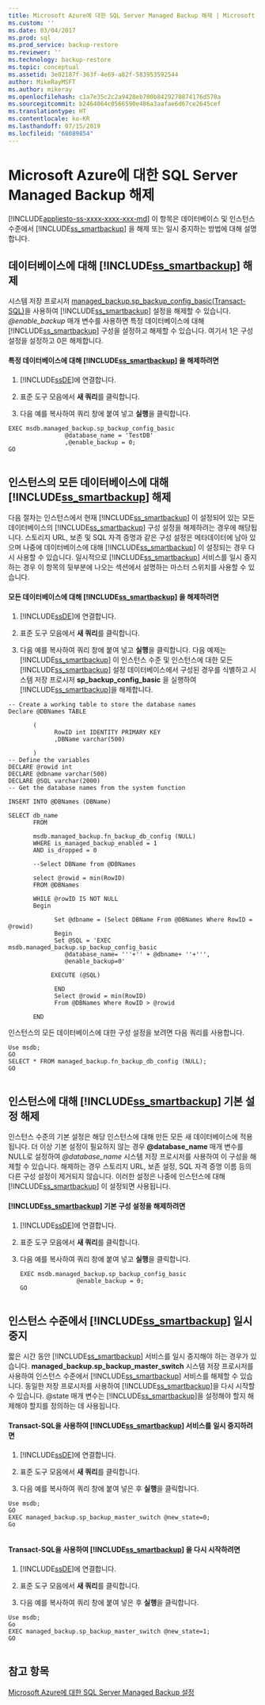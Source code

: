```yaml
---
title: Microsoft Azure에 대한 SQL Server Managed Backup 해제 | Microsoft 문서
ms.custom: ''
ms.date: 03/04/2017
ms.prod: sql
ms.prod_service: backup-restore
ms.reviewer: ''
ms.technology: backup-restore
ms.topic: conceptual
ms.assetid: 3e02187f-363f-4e69-a82f-583953592544
author: MikeRayMSFT
ms.author: mikeray
ms.openlocfilehash: c1a7e35c2c2a9428eb700b8429270874176d570a
ms.sourcegitcommit: b2464064c0566590e486a3aafae6d67ce2645cef
ms.translationtype: HT
ms.contentlocale: ko-KR
ms.lasthandoff: 07/15/2019
ms.locfileid: "68089854"
---
```

# <a name="disable-sql-server-managed-backup-to-microsoft-azure"></a>Microsoft Azure에 대한 SQL Server Managed Backup 해제
[!INCLUDE[appliesto-ss-xxxx-xxxx-xxx-md](../../includes/appliesto-ss-xxxx-xxxx-xxx-md.md)]
  이 항목은 데이터베이스 및 인스턴스 수준에서 [!INCLUDE[ss_smartbackup](../../includes/ss-smartbackup-md.md)] 을 해제 또는 일시 중지하는 방법에 대해 설명합니다.  
  
##  <a name="DatabaseDisable"></a> 데이터베이스에 대해 [!INCLUDE[ss_smartbackup](../../includes/ss-smartbackup-md.md)] 해제  
 시스템 저장 프로시저 [managed_backup.sp_backup_config_basic(Transact-SQL)](../../relational-databases/system-stored-procedures/managed-backup-sp-backup-config-basic-transact-sql.md)을 사용하여 [!INCLUDE[ss_smartbackup](../../includes/ss-smartbackup-md.md)] 설정을 해제할 수 있습니다. *@enable_backup* 매개 변수를 사용하면 특정 데이터베이스에 대해 [!INCLUDE[ss_smartbackup](../../includes/ss-smartbackup-md.md)] 구성을 설정하고 해제할 수 있습니다. 여기서 1은 구성 설정을 설정하고 0은 해제합니다.  
  
#### <a name="to-disable-includess_smartbackupincludesss-smartbackup-mdmd-for-a-specific-database"></a>특정 데이터베이스에 대해 [!INCLUDE[ss_smartbackup](../../includes/ss-smartbackup-md.md)] 을 해제하려면  
  
1.  [!INCLUDE[ssDE](../../includes/ssde-md.md)]에 연결합니다.  
  
2.  표준 도구 모음에서 **새 쿼리**를 클릭합니다.  
  
3.  다음 예를 복사하여 쿼리 창에 붙여 넣고 **실행**을 클릭합니다.  
  
```  
EXEC msdb.managed_backup.sp_backup_config_basic  
                @database_name = 'TestDB'   
                ,@enable_backup = 0;  
GO  
  
```  
  
##  <a name="DatabaseAllDisable"></a> 인스턴스의 모든 데이터베이스에 대해 [!INCLUDE[ss_smartbackup](../../includes/ss-smartbackup-md.md)] 해제  
 다음 절차는 인스턴스에서 현재 [!INCLUDE[ss_smartbackup](../../includes/ss-smartbackup-md.md)] 이 설정되어 있는 모든 데이터베이스의 [!INCLUDE[ss_smartbackup](../../includes/ss-smartbackup-md.md)] 구성 설정을 해제하려는 경우에 해당됩니다.  스토리지 URL, 보존 및 SQL 자격 증명과 같은 구성 설정은 메타데이터에 남아 있으며 나중에 데이터베이스에 대해 [!INCLUDE[ss_smartbackup](../../includes/ss-smartbackup-md.md)] 이 설정되는 경우 다시 사용할 수 있습니다. 일시적으로 [!INCLUDE[ss_smartbackup](../../includes/ss-smartbackup-md.md)] 서비스를 일시 중지하는 경우 이 항목의 뒷부분에 나오는 섹션에서 설명하는 마스터 스위치를 사용할 수 있습니다.  
  
#### <a name="to-disable-includess_smartbackupincludesss-smartbackup-mdmd-for-all-the-databases"></a>모든 데이터베이스에 대해 [!INCLUDE[ss_smartbackup](../../includes/ss-smartbackup-md.md)] 을 해제하려면  
  
1.  [!INCLUDE[ssDE](../../includes/ssde-md.md)]에 연결합니다.  
  
2.  표준 도구 모음에서 **새 쿼리**를 클릭합니다.  
  
3.  다음 예를 복사하여 쿼리 창에 붙여 넣고 **실행**을 클릭합니다. 다음 예제는 [!INCLUDE[ss_smartbackup](../../includes/ss-smartbackup-md.md)] 이 인스턴스 수준 및 인스턴스에 대한 모든 [!INCLUDE[ss_smartbackup](../../includes/ss-smartbackup-md.md)] 설정 데이터베이스에서 구성된 경우를 식별하고 시스템 저장 프로시저 **sp_backup_config_basic** 을 실행하여 [!INCLUDE[ss_smartbackup](../../includes/ss-smartbackup-md.md)]을 해제합니다.  
  
```  
-- Create a working table to store the database names  
Declare @DBNames TABLE  
  
       (  
             RowID int IDENTITY PRIMARY KEY  
             ,DBName varchar(500)  
  
       )  
-- Define the variables  
DECLARE @rowid int  
DECLARE @dbname varchar(500)  
DECLARE @SQL varchar(2000)  
-- Get the database names from the system function  
  
INSERT INTO @DBNames (DBName)  
  
SELECT db_name  
       FROM   
  
       msdb.managed_backup.fn_backup_db_config (NULL)  
       WHERE is_managed_backup_enabled = 1 
       AND is_dropped = 0
  
       --Select DBName from @DBNames  
  
       select @rowid = min(RowID)  
       FROM @DBNames  
  
       WHILE @rowID IS NOT NULL  
       Begin  
  
             Set @dbname = (Select DBName From @DBNames Where RowID = @rowid)  
             Begin  
             Set @SQL = 'EXEC msdb.managed_backup.sp_backup_config_basic    
                @database_name= '''+'' + @dbname+ ''+''',   
                @enable_backup=0'  
  
            EXECUTE (@SQL)  
  
             END  
             Select @rowid = min(RowID)  
             From @DBNames Where RowID > @rowid  
  
       END  
```  
  
 인스턴스의 모든 데이터베이스에 대한 구성 설정을 보려면 다음 쿼리를 사용합니다.  
  
```  
Use msdb;  
GO  
SELECT * FROM managed_backup.fn_backup_db_config (NULL);  
GO  
  
```  
  
##  <a name="InstanceDisable"></a> 인스턴스에 대해 [!INCLUDE[ss_smartbackup](../../includes/ss-smartbackup-md.md)] 기본 설정 해제  
 인스턴스 수준의 기본 설정은 해당 인스턴스에 대해 만든 모든 새 데이터베이스에 적용됩니다.  더 이상 기본 설정이 필요하지 않는 경우 **@database_name** 매개 변수를 NULL로 설정하여 *@database_name* 시스템 저장 프로시저를 사용하여 이 구성을 해제할 수 있습니다. 해제하는 경우 스토리지 URL, 보존 설정, SQL 자격 증명 이름 등의 다른 구성 설정이 제거되지 않습니다. 이러한 설정은 나중에 인스턴스에 대해 [!INCLUDE[ss_smartbackup](../../includes/ss-smartbackup-md.md)] 이 설정되면 사용됩니다.  
  
#### <a name="to-disable-includess_smartbackupincludesss-smartbackup-mdmd-default-configuration-settings"></a>[!INCLUDE[ss_smartbackup](../../includes/ss-smartbackup-md.md)] 기본 구성 설정을 해제하려면  
  
1.  [!INCLUDE[ssDE](../../includes/ssde-md.md)]에 연결합니다.  
  
2.  표준 도구 모음에서 **새 쿼리**를 클릭합니다.  
  
3.  다음 예를 복사하여 쿼리 창에 붙여 넣고 **실행**을 클릭합니다.  
  
    ```  
    EXEC msdb.managed_backup.sp_backup_config_basic  
                    @enable_backup = 0;  
    GO  
  
    ```  
  
##  <a name="InstancePause"></a> 인스턴스 수준에서 [!INCLUDE[ss_smartbackup](../../includes/ss-smartbackup-md.md)] 일시 중지  
 짧은 시간 동안 [!INCLUDE[ss_smartbackup](../../includes/ss-smartbackup-md.md)] 서비스를 일시 중지해야 하는 경우가 있습니다.  **managed_backup.sp_backup_master_switch** 시스템 저장 프로시저를 사용하여 인스턴스 수준에서 [!INCLUDE[ss_smartbackup](../../includes/ss-smartbackup-md.md)] 서비스를 해제할 수 있습니다.  동일한 저장 프로시저를 사용하여 [!INCLUDE[ss_smartbackup](../../includes/ss-smartbackup-md.md)]을 다시 시작할 수 있습니다. @state 매개 변수는 [!INCLUDE[ss_smartbackup](../../includes/ss-smartbackup-md.md)]을 설정해야 할지 해제해야 할지를 정의하는 데 사용됩니다.  
  
#### <a name="to-pause-includess_smartbackupincludesss-smartbackup-mdmd-services-using-transact-sql"></a>Transact-SQL을 사용하여 [!INCLUDE[ss_smartbackup](../../includes/ss-smartbackup-md.md)] 서비스를 일시 중지하려면  
  
1.  [!INCLUDE[ssDE](../../includes/ssde-md.md)]에 연결합니다.  
  
2.  표준 도구 모음에서 **새 쿼리**를 클릭합니다.  
  
3.  다음 예를 복사하여 쿼리 창에 붙여 넣은 후 **실행**을 클릭합니다.  
  
```  
Use msdb;  
GO  
EXEC managed_backup.sp_backup_master_switch @new_state=0;  
Go  
  
```  
  
#### <a name="to-resume-includess_smartbackupincludesss-smartbackup-mdmd-using-transact-sql"></a>Transact-SQL을 사용하여 [!INCLUDE[ss_smartbackup](../../includes/ss-smartbackup-md.md)] 을 다시 시작하려면  
  
1.  [!INCLUDE[ssDE](../../includes/ssde-md.md)]에 연결합니다.  
  
2.  표준 도구 모음에서 **새 쿼리**를 클릭합니다.  
  
3.  다음 예를 복사하여 쿼리 창에 붙여 넣은 후 **실행**을 클릭합니다.  
  
```  
Use msdb;  
Go  
EXEC managed_backup.sp_backup_master_switch @new_state=1;  
GO  
  
```  
  
## <a name="see-also"></a>참고 항목  
 [Microsoft Azure에 대한 SQL Server Managed Backup 설정](../../relational-databases/backup-restore/enable-sql-server-managed-backup-to-microsoft-azure.md)  
  
  
